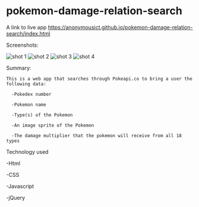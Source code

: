 # pokemon-damage-relation-search
  A link to live app
  https://anonymousict.github.io/pokemon-damage-relation-search/index.html
  
  
  Screenshots:
  
![shot 1](https://user-images.githubusercontent.com/36713084/44241273-b2ef2f80-a177-11e8-81ce-efcd54d891a9.PNG)
![shot 2](https://user-images.githubusercontent.com/36713084/44241274-b387c600-a177-11e8-9eab-32366d8c0c28.PNG)
![shot 3](https://user-images.githubusercontent.com/36713084/44241275-b387c600-a177-11e8-85f5-362db131b2be.PNG)
![shot 4](https://user-images.githubusercontent.com/36713084/44241276-b387c600-a177-11e8-9c66-28373d05bb35.PNG)

  
  
  Summary:
  
    This is a web app that searches through Pokeapi.co to bring a user the following data:
    
      -Pokedex number
      
      -Pokemon name
      
      -Type(s) of the Pokemon
      
      -An image sprite of the Pokemon
      
      -The damage multiplier that the pokemon will receive from all 18 types
    
  Technology used
  
  -Html
  
  -CSS
  
  -Javascript
  
  -jQuery
  
